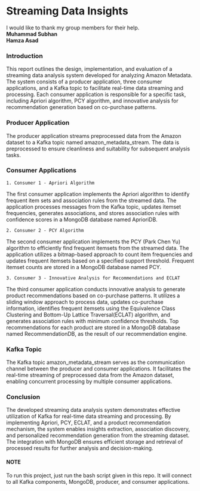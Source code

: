 # **Streaming Data Insights** #
I would like to thank my group members for their help.
<br>**Muhammad Subhan**</br>
**Hamza Asad**
### **Introduction** ###
This report outlines the design, implementation, and evaluation of a streaming data analysis system developed for analyzing Amazon Metadata. The system consists of a producer application, three consumer applications, and a Kafka topic to facilitate real-time data streaming and processing. Each consumer application is responsible for a specific task, including Apriori algorithm, PCY algorithm, and innovative analysis for recommendation generation based on co-purchase patterns.
### Producer Application ###
The producer application streams preprocessed data from the Amazon dataset to a Kafka topic named amazon_metadata_stream. The data is preprocessed to ensure cleanliness and suitability for subsequent analysis tasks.
### Consumer Applications ###
    1. Consumer 1 - Apriori Algorithm
The first consumer application implements the Apriori algorithm to identify frequent item sets and association rules from the streamed data. The application processes messages from the Kafka topic, updates itemset frequencies, generates associations, and stores association rules with confidence scores in a MongoDB database named AprioriDB.

    2. Consumer 2 - PCY Algorithm
The second consumer application implements the PCY (Park Chen Yu) algorithm to efficiently find frequent itemsets from the streamed data. The application utilizes a bitmap-based approach to count item frequencies and updates frequent itemsets based on a specified support threshold. Frequent itemset counts are stored in a MongoDB database named PCY.

    3. Consumer 3 - Innovative Analysis for Recommendations and ECLAT
The third consumer application conducts innovative analysis to generate product recommendations based on co-purchase patterns. It utilizes a sliding window approach to process data, updates co-purchase information, identifies frequent itemsets using the Equivalence Class Clustering and Bottom-Up Lattice Traversal(ECLAT) algorithm, and generates association rules with minimum confidence thresholds. Top recommendations for each product are stored in a MongoDB database named RecommendationDB, as the result of our recommendation engine.
### Kafka Topic ###
The Kafka topic amazon_metadata_stream serves as the communication channel between the producer and consumer applications. It facilitates the real-time streaming of preprocessed data from the Amazon dataset, enabling concurrent processing by multiple consumer applications.
### Conclusion ###
The developed streaming data analysis system demonstrates effective utilization of Kafka for real-time data streaming and processing. By implementing Apriori, PCY, ECLAT, and a product recommendation mechanism, the system enables insights extraction, association discovery, and personalized recommendation generation from the streaming dataset. The integration with MongoDB ensures efficient storage and retrieval of processed results for further analysis and decision-making.

#### **NOTE** ####
To run this project, just run the bash script given in this repo. It will connect to all Kafka components, MongoDB, producer, and consumer applications.
